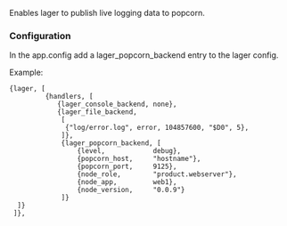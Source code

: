 Enables lager to publish live logging data to popcorn.

### Configuration

In the app.config add a lager_popcorn_backend entry to the lager config.

Example:

```
{lager, [
         {handlers, [
            {lager_console_backend, none},
            {lager_file_backend,
             [
              {"log/error.log", error, 104857600, "$D0", 5},
             ]},
             {lager_popcorn_backend, [
                 {level,            debug},
                 {popcorn_host,     "hostname"},
                 {popcorn_port,     9125},
                 {node_role,        "product.webserver"},
                 {node_app,         web1},
                 {node_version,     "0.0.9"}
             ]}
  ]}
 ]},
```